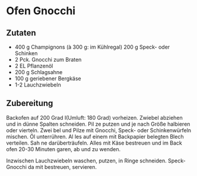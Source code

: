 # Ofen Gnocchi

## Zutaten

- 400 g Champignons (à 300 g: im Kühlregal) 200 g Speck- oder Schinken
- 2 Pck. Gnocchi zum Braten
- 2 EL Pflanzenöl
- 200 g Schlagsahne
- 100 g geriebener Bergkäse
- 1-2 Lauchzwiebeln

## Zubereitung

Backofen auf 200 Grad I(Umluft: 180 Grad) vorheizen. Zwiebel abziehen und in dünne Spalten schneiden. Pil ze putzen und je nach Größe halbieren oder vierteln. Zwei bel und Pilze mit Gnocchi, Speck- oder Schinkenwürfeln mischen. Öl unterrühren. Al les auf einem mit Backpapier belegten Blech verteilen. Sah ne darüberträufeln. Alles mit Käse bestreuen und im Back ofen 20-30 Minuten garen, ab und zu wenden.

Inzwischen Lauchzwiebeln waschen, putzen, in Ringe schneiden. Speck-Gnocchi da mit bestreuen, servieren.

